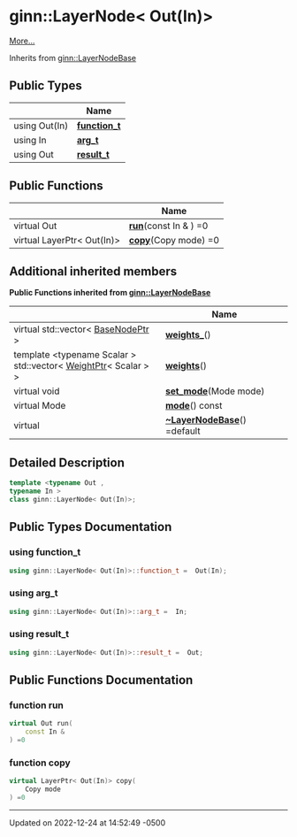 # ginn::LayerNode< Out(In)>


 [More...](#detailed-description)

Inherits from [ginn::LayerNodeBase](api/Classes/classginn_1_1_layer_node_base.md)

## Public Types

|                | Name           |
| -------------- | -------------- |
| using Out(In) | **[function_t](api/Classes/classginn_1_1_layer_node_3_01_out_07_in_08_4.md#using-function_t)**  |
| using In | **[arg_t](api/Classes/classginn_1_1_layer_node_3_01_out_07_in_08_4.md#using-arg_t)**  |
| using Out | **[result_t](api/Classes/classginn_1_1_layer_node_3_01_out_07_in_08_4.md#using-result_t)**  |

## Public Functions

|                | Name           |
| -------------- | -------------- |
| virtual Out | **[run](api/Classes/classginn_1_1_layer_node_3_01_out_07_in_08_4.md#function-run)**(const In & ) =0 |
| virtual LayerPtr< Out(In)> | **[copy](api/Classes/classginn_1_1_layer_node_3_01_out_07_in_08_4.md#function-copy)**(Copy mode) =0 |

## Additional inherited members

**Public Functions inherited from [ginn::LayerNodeBase](api/Classes/classginn_1_1_layer_node_base.md)**

|                | Name           |
| -------------- | -------------- |
| virtual std::vector< [BaseNodePtr](api/Classes/classginn_1_1_ptr.md) > | **[weights_](api/Classes/classginn_1_1_layer_node_base.md#function-weights_)**() |
| template <typename Scalar \> <br>std::vector< [WeightPtr](api/Classes/classginn_1_1_ptr.md)< Scalar > > | **[weights](api/Classes/classginn_1_1_layer_node_base.md#function-weights)**() |
| virtual void | **[set_mode](api/Classes/classginn_1_1_layer_node_base.md#function-set_mode)**(Mode mode) |
| virtual Mode | **[mode](api/Classes/classginn_1_1_layer_node_base.md#function-mode)**() const |
| virtual | **[~LayerNodeBase](api/Classes/classginn_1_1_layer_node_base.md#function-~layernodebase)**() =default |


## Detailed Description

```cpp
template <typename Out ,
typename In >
class ginn::LayerNode< Out(In)>;
```

## Public Types Documentation

### using function_t

```cpp
using ginn::LayerNode< Out(In)>::function_t =  Out(In);
```


### using arg_t

```cpp
using ginn::LayerNode< Out(In)>::arg_t =  In;
```


### using result_t

```cpp
using ginn::LayerNode< Out(In)>::result_t =  Out;
```


## Public Functions Documentation

### function run

```cpp
virtual Out run(
    const In & 
) =0
```


### function copy

```cpp
virtual LayerPtr< Out(In)> copy(
    Copy mode
) =0
```


-------------------------------

Updated on 2022-12-24 at 14:52:49 -0500